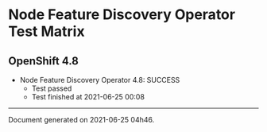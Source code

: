 
Node Feature Discovery Operator Test Matrix
===========================================

OpenShift 4.8
-------------

* Node Feature Discovery Operator 4.8: SUCCESS
  - Test passed
  - Test finished at 2021-06-25 00:08


---
Document generated on 2021-06-25 04h46.
